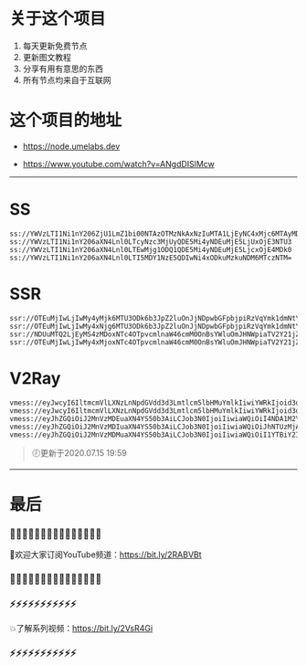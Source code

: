 # 关于这个项目
1. 每天更新免费节点
2. 更新图文教程
3. 分享有用有意思的东西
4. 所有节点均来自于互联网

# 这个项目的地址

* https://node.umelabs.dev

* https://www.youtube.com/watch?v=ANgdDISlMcw

---

# SS

```http
ss://YWVzLTI1Ni1nY206ZjU1LmZ1bi00NTAzOTMzNkAxNzIuMTA1LjEyNC4xMjc6MTAyMDU=
ss://YWVzLTI1Ni1nY206aXN4Lnl0LTcyNzc3MjUyQDE5Mi4yNDEuMjE5LjUxOjE3NTU3
ss://YWVzLTI1Ni1nY206aXN4Lnl0LTEwMjg1ODQ1QDE5Mi4yNDEuMjE5LjcxOjE4MDk0
ss://YWVzLTI1Ni1nY206aXN4Lnl0LTI5MDY1NzE5QDIwNi4xODkuMzkuNDM6MTczNTM=
```

# SSR

```http
ssr://OTEuMjIwLjIwMy4yMjk6MTU3ODk6b3JpZ2luOnJjNDpwbGFpbjpiRzVqYmk1dmNtY2dOV3RsLz9vYmZzcGFyYW09JnJlbWFya3M9NXJTYjVwMko1NS0yUVEmZ3JvdXA9VEc1amJpNXZjbWM
ssr://OTEuMjIwLjIwMy4xNjg6MTU3ODk6b3JpZ2luOnJjNDpwbGFpbjpiRzVqYmk1dmNtY2dOV3RsLz9vYmZzcGFyYW09JnJlbWFya3M9NXJTYjVwMko1NS0yUWcmZ3JvdXA9VEc1amJpNXZjbWM
ssr://NDUuMTQ2LjEyMS4zMDoxNTc4OTpvcmlnaW46cmM0OnBsYWluOmJHNWpiaTV2Y21jZ05XdGwvP29iZnNwYXJhbT0mcmVtYXJrcz01clNiNXAySjU1LTJRdyZncm91cD1URzVqYmk1dmNtYw
ssr://OTEuMjIwLjIwMy4xMjoxNTc4OTpvcmlnaW46cmM0OnBsYWluOmJHNWpiaTV2Y21jZ05XdGwvP29iZnNwYXJhbT0mcmVtYXJrcz01clNiNXAySjU1LTJSQSZncm91cD1URzVqYmk1dmNtYw
```

# V2Ray

```http
vmess://eyJwcyI6IltmcmVlLXNzLnNpdGVdd3d3Lmtlcm5lbHMuYmlkIiwiYWRkIjoid3d3Lmtlcm5lbHMuYmlkIiwicG9ydCI6IjQ0MyIsImlkIjoiYjVjMWVlNDQtZmUxMS00ZDhkLTZhMTktMWQ4Yzc2ZjFlNmFkIiwiYWlkIjoiMCIsIm5ldCI6IndzIiwidHlwZSI6Im5vbmUiLCJob3N0IjoiL3dzIiwidGxzIjoidGxzIn0=
vmess://eyJwcyI6IltmcmVlLXNzLnNpdGVdd3d3Lmtlcm5lbHMuYmlkIiwiYWRkIjoid3d3Lmtlcm5lbHMuYmlkIiwicG9ydCI6IjgwIiwiaWQiOiI3NjdkOWRiNC0yNzAyLTM2MDgtY2I1ZS0xOGNmNjVlMmEyZTAiLCJhaWQiOiIwIiwibmV0Ijoid3MiLCJ0eXBlIjoibm9uZSIsImhvc3QiOiIvd3MiLCJ0bHMiOiJub25lIn0=
vmess://eyJhZGQiOiJ2MnVzMDEuaXN4YS50b3AiLCJob3N0IjoiIiwiaWQiOiI4NDA1M2YzNS0xYWFmLTQzNDQtOTc5OS0xNDUzOWE5NDY1NTciLCJuZXQiOiJ3cyIsInBhdGgiOiJcL3JheSIsInBvcnQiOiI0NDMiLCJwcyI6ImlzeC55dC0wMSIsInRscyI6InRscyIsInYiOjIsImFpZCI6MCwidHlwZSI6Im5vbmUifQo=
vmess://eyJhZGQiOiJ2MnVzMDIuaXN4YS50b3AiLCJob3N0IjoiIiwiaWQiOiJhNTUzMjAzNi05ZDI0LTQ0NjQtOWRhNi02NmUyYzkxMjQ2ZmQiLCJuZXQiOiJ3cyIsInBhdGgiOiJcL3JheSIsInBvcnQiOiI0NDMiLCJwcyI6ImlzeC55dC0wMiIsInRscyI6InRscyIsInYiOjIsImFpZCI6MCwidHlwZSI6Im5vbmUifQo=
vmess://eyJhZGQiOiJ2MnVzMDMuaXN4YS50b3AiLCJob3N0IjoiIiwiaWQiOiI1YTBiY2I5OC00YTIyLTRjNzgtYjBjMC05YWJmMzkwOTU1NDAiLCJuZXQiOiJ3cyIsInBhdGgiOiJcL3JheSIsInBvcnQiOiI0NDMiLCJwcyI6ImlzeC55dC0wMyIsInRscyI6InRscyIsInYiOjIsImFpZCI6MCwidHlwZSI6Im5vbmUifQo=
```



> 🕖更新于2020.07.15 19:59

---

# 最后
### 🌸🌸🌸🌸🌸🌸🌸🌸🌸🌸🌸🌸🌸🌸🌸

👏欢迎大家订阅YouTube频道：https://bit.ly/2RABVBt

### 🌸🌸🌸🌸🌸🌸🌸🌸🌸🌸🌸🌸🌸🌸🌸



### ⚡️⚡️⚡️⚡️⚡️⚡️⚡️⚡️⚡️⚡️⚡️

💥了解系列视频：https://bit.ly/2VsR4Gi

### ⚡️⚡️⚡️⚡️⚡️⚡️⚡️⚡️⚡️⚡️⚡️